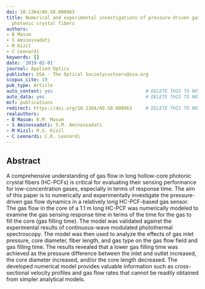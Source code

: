 ```yaml
---
doi: 10.1364/AO.58.000963
title: Numerical and experimental investigations of pressure-driven gas flow in hollow-core
  photonic crystal fibers
authors:
- B Masum
- S Aminossadati
- M Kizil
- C Leonardi
keywords: []
date: '2019-02-01'
journal: Applied Optics
publisher: OSA - The Optical Societycustserv@osa.org
scopus_cite: 19
pub_type: Article
auto_content: yes                                  # DELETE THIS TO NOT AUTO GENERATE CONTENT
auto_data: yes                                     # DELETE THIS TO NOT AUTO GENERATE METADATA
mcf: publications
redirect: https://doi.org/10.1364/AO.58.000963     # DELETE THIS TO NOT REDIRECT
realauthors:
- B Masum: B.M. Masum
- S Aminossadati: S.M. Aminossadati
- M Kizil: M.S. Kizil
- C Leonardi: C.R. Leonardi
---
```



## Abstract
A comprehensive understanding of gas flow in long hollow-core photonic crystal fibers (HC-PCFs) is critical for evaluating their sensing performance for low-concentration gases, especially in terms of response time. The aim of this paper is to numerically and experimentally investigate the pressure-driven gas flow dynamics in a relatively long HC-PCF-based gas sensor. The gas flow in the core of a 1.1 m long HC-PCF was numerically modeled to examine the gas sensing response time in terms of the time for the gas to fill the core (gas filling time). The model was validated against the experimental results of continuous-wave modulated photothermal spectroscopy. The model was then used to analyze the effects of gas inlet pressure, core diameter, fiber length, and gas type on the gas flow field and gas filling time. The results revealed that a lower gas filling time was achieved as the pressure difference between the inlet and outlet increased, the core diameter increased, and/or the core length decreased. The developed numerical model provides valuable information such as cross-sectional velocity profiles and gas flow rates that cannot be readily obtained from simpler analytical models.
